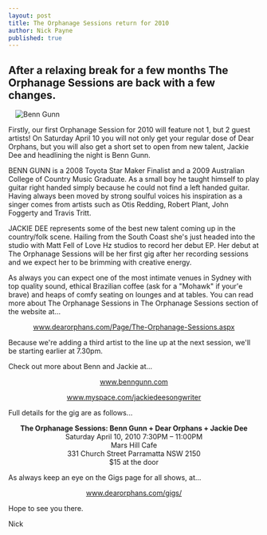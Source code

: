 ```yaml
---
layout: post
title: The Orphanage Sessions return for 2010
author: Nick Payne
published: true
---
```



## After a relaxing break for a few months The Orphanage Sessions are back with a few changes. 

<div class="right" style="margin: 0 0 1em 1em;"><img src="{{ site.baseurl }}/images/2010/3/Benn-Gunn-small.jpeg" alt="Benn Gunn" /></div>

Firstly, our first Orphanage Session for 2010 will feature not 1, but 2 guest artists! On Saturday April 10 you will not only get your regular dose of Dear Orphans, but you will also get a short set to open from new talent, Jackie Dee and headlining the night is Benn Gunn.

BENN GUNN is a 2008 Toyota Star Maker Finalist and a 2009 Australian College of Country Music Graduate. As a small boy he taught himself to play guitar right handed simply because he could not find a left handed guitar. Having always been moved by strong soulful voices his inspiration as a singer comes from artists such as Otis Redding, Robert Plant, John Foggerty and Travis Tritt.

<p>JACKIE DEE represents some of the best new talent coming up in the country/folk scene. Hailing from the South Coast she's just headed into the studio with Matt Fell of Love Hz studios to record her debut EP. Her debut at The Orphanage Sessions will be her first gig after her recording sessions and we expect her to be brimming with creative energy.</p>
<p>As always you can expect one of the most intimate venues in Sydney with top quality sound, ethical Brazilian coffee (ask for a "Mohawk" if your'e brave) and heaps of comfy seating on lounges and at tables. You can read more about The Orphanage Sessions in The Orphanage Sessions section of the website at...</p>
<p style="text-align: center;"><a href="/Page/The-Orphanage-Sessions.aspx">www.dearorphans.com/Page/The-Orphanage-Sessions.aspx</a></p>
<p style="text-align: left;">Because we're adding a third artist to the line up at the next session, we'll be starting earlier at 7.30pm.</p>
<p style="text-align: left;">Check out more about Benn and Jackie at...</p>
<p style="text-align: center;"><a href="http://www.benngunn.com.au/" target="_blank">www.benngunn.com</a></p>
<p style="text-align: center;"><a href="http://www.myspace.com/jackiedeesongwriter" target="_blank">www.myspace.com/jackiedeesongwriter</a></p>
<p style="text-align: left;">Full details for the gig are as follows...</p>
<p style="text-align: center;"><strong>The Orphanage Sessions: Benn Gunn + Dear Orphans + Jackie Dee</strong><br /> Saturday April 10, 2010 7:30PM &ndash; 11:00PM<br /> Mars Hill Cafe<br />331 Church Street Parramatta NSW 2150<br />$15 at the door</p>
<p>As always keep an eye on the Gigs page for all shows, at...</p>
<p style="text-align: center;"><a href="{{ site.baseurl }}/gigs/">www.dearorphans.com/gigs/</a></p>
<p style="text-align: left;">Hope to see you there.</p>
<p style="text-align: left;">Nick</p>
